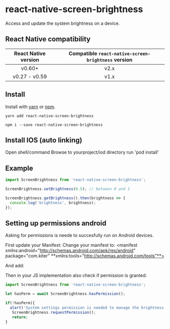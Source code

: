 # react-native-screen-brightness

Access and update the system brightness on a device.

## React Native compatibility
|         React Native version          |         Compatible `react-native-screen-brightness` version   |
| :------------------: | :------------------: |
| v0.60+ | v2.x |
| v0.27 - v0.59 | v1.x |

## Install

Install with [yarn](https://yarnpkg.com) or [npm](https://www.npmjs.com).

```shell
yarn add react-native-screen-brightness
```

```shell
npm i --save react-native-screen-brightness
```

## Install IOS (auto linking)
Open shell/command
Browse to yourproject/iod directory 
run 'pod install'

## Example

```js
import ScreenBrightness from 'react-native-screen-brightness';

ScreenBrightness.setBrightness(0.5); // between 0 and 1

ScreenBrightness.getBrightness().then(brightness => {
  console.log('brightness', brightness);
});
```
## Setting up permissions android
Asking for permissions is neede to succesfully run on Android devices. 

First update your Manifest:
Change your manifest to:
<manifest xmlns:android="http://schemas.android.com/apk/res/android"
package="com.kiter" **xmlns:tools="http://schemas.android.com/tools"**>

And add:

<uses-permission android:name="android.permission.WRITE_SETTINGS" tools:ignore="ProtectedPermissions"/>

Then in your JS implementation also check if permission is granted:  
```js
import ScreenBrightness from 'react-native-screen-brightness';

let hasPerm = await ScreenBrightness.hasPermission();

if(!hasPerm){
  alert('System settings permission is needed to manage the brightness of your device');
   ScreenBrightness.requestPermission();
   return;
}
```
